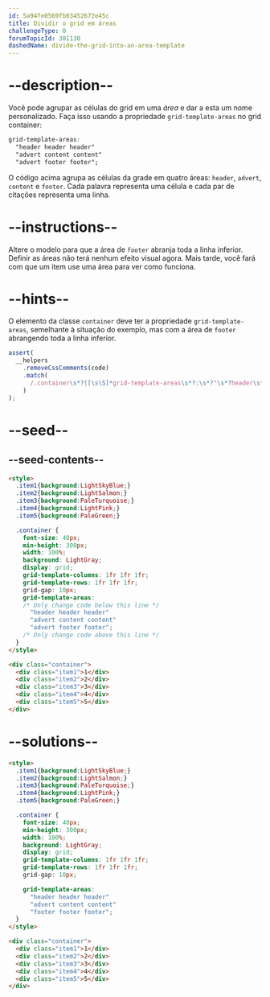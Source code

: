 ```yaml
---
id: 5a94fe0569fb03452672e45c
title: Dividir o grid em áreas
challengeType: 0
forumTopicId: 301130
dashedName: divide-the-grid-into-an-area-template
---
```


# --description--

Você pode agrupar as células do grid em uma <dfn>área</dfn> e dar a esta um nome personalizado. Faça isso usando a propriedade `grid-template-areas` no grid container:

```css
grid-template-areas:
  "header header header"
  "advert content content"
  "advert footer footer";
```

O código acima agrupa as células da grade em quatro áreas: `header`, `advert`, `content` e `footer`. Cada palavra representa uma célula e cada par de citações representa uma linha.

# --instructions--

Altere o modelo para que a área de `footer` abranja toda a linha inferior. Definir as áreas não terá nenhum efeito visual agora. Mais tarde, você fará com que um item use uma área para ver como funciona.

# --hints--

O elemento da classe `container` deve ter a propriedade `grid-template-areas`, semelhante à situação do exemplo, mas com a área de `footer` abrangendo toda a linha inferior.

```js
assert(
  __helpers
    .removeCssComments(code)
    .match(
      /.container\s*?{[\s\S]*grid-template-areas\s*?:\s*?"\s*?header\s*?header\s*?header\s*?"\s*?"\s*?advert\s*?content\s*?content\s*?"\s*?"\s*?footer\s*?footer\s*?footer\s*?"\s*?;[\s\S]*}/gi
    )
);
```

# --seed--

## --seed-contents--

```html
<style>
  .item1{background:LightSkyBlue;}
  .item2{background:LightSalmon;}
  .item3{background:PaleTurquoise;}
  .item4{background:LightPink;}
  .item5{background:PaleGreen;}

  .container {
    font-size: 40px;
    min-height: 300px;
    width: 100%;
    background: LightGray;
    display: grid;
    grid-template-columns: 1fr 1fr 1fr;
    grid-template-rows: 1fr 1fr 1fr;
    grid-gap: 10px;
    grid-template-areas:
    /* Only change code below this line */
      "header header header"
      "advert content content"
      "advert footer footer";
    /* Only change code above this line */
  }
</style>

<div class="container">
  <div class="item1">1</div>
  <div class="item2">2</div>
  <div class="item3">3</div>
  <div class="item4">4</div>
  <div class="item5">5</div>
</div>
```

# --solutions--

```html
<style>
  .item1{background:LightSkyBlue;}
  .item2{background:LightSalmon;}
  .item3{background:PaleTurquoise;}
  .item4{background:LightPink;}
  .item5{background:PaleGreen;}

  .container {
    font-size: 40px;
    min-height: 300px;
    width: 100%;
    background: LightGray;
    display: grid;
    grid-template-columns: 1fr 1fr 1fr;
    grid-template-rows: 1fr 1fr 1fr;
    grid-gap: 10px;

    grid-template-areas:
      "header header header"
      "advert content content"
      "footer footer footer";
  }
</style>

<div class="container">
  <div class="item1">1</div>
  <div class="item2">2</div>
  <div class="item3">3</div>
  <div class="item4">4</div>
  <div class="item5">5</div>
</div>
```
